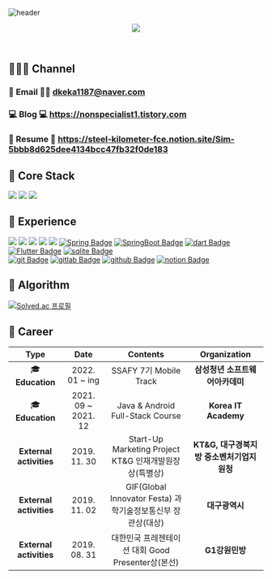 ![header](https://capsule-render.vercel.app/api?type=soft&color=auto&height=150&section=header&text=SaehyunSim&fontSize=70&animation=twinkling)

<p align="center">
 <a href="https://hits.seeyoufarm.com"><img src="https://hits.seeyoufarm.com/api/count/incr/badge.svg?url=https%3A%2F%2Fgithub.com%2FNonspecialist1&count_bg=%23ED6DA3&title_bg=%2386757E&icon=github.svg&icon_color=%23E1DEDE&title=Hits&edge_flat=false"/></a>
</p>
</br>

## 🧏🏻‍♂️ Channel 
### 🎅 Email 🎅🏻 dkeka1187@naver.com <br/>
### 💻 Blog 💻 https://nonspecialist1.tistory.com <br/>
### 📃 Resume 📃 https://steel-kilometer-fce.notion.site/Sim-5bbb8d625dee4134bcc47fb32f0de183 <br/>

## 🌈 Core Stack 
<a href="https://github.com/dkeka1187" target="_blank"><img src="https://img.shields.io/badge/-Java-007396?style=flat-square&logo=Java&logoColor=white"/></a>
<a href="https://github.com/dkeka1187" target="_blank"><img src="https://img.shields.io/badge/-Kotlin-0095D5?style=flat-square&logo=Kotlin&logoColor=white"/></a> 
<a href="https://github.com/dkeka1187" target="_blank"><img src="https://img.shields.io/badge/-Android-3DDC84?style=flat-square&logo=Android&logoColor=white"/></a>
<br/>

## 🌸 Experience
<a href="https://github.com/dkeka1187" target="_blank"><img src="https://img.shields.io/badge/-JavaScript-F7DF1E?style=flat-square&logo=JavaScript&logoColor=white"/></a>
<a href="https://github.com/dkeka1187" target="_blank"><img src="https://img.shields.io/badge/-HTML5-E34F26?style=flat-square&logo=HTML5&logoColor=white"/></a>
<a href="https://github.com/dkeka1187" target="_blank"><img src="https://img.shields.io/badge/-CSS3-1572B6?style=flat-square&logo=CSS3&logoColor=white"/></a>
<a href="https://github.com/dkeka1187" target="_blank"><img src="https://img.shields.io/badge/-MySQL-4479A1?style=flat-square&logo=MySQL&logoColor=white"/></a>
<a href="https://github.com/dkeka1187" target="_blank"><img src="https://img.shields.io/badge/-Firebase-FFCA28?style=flat-square&logo=Firebase&logoColor=black"/></a>
[![Spring Badge](https://img.shields.io/badge/spring-6DB33F?style=flat-square&logo=Spring&logoColor=white)](https://www.Spring.org/)
[![SpringBoot Badge](https://img.shields.io/badge/springboot-6DB33F?style=flat-square&logo=Springboot&logoColor=white)](https://www.SpringBoot.org/)
[![dart Badge](https://img.shields.io/badge/dart-0175C2?style=flat-square&logo=dart&logoColor=white)](https://dart.org/)
[![Flutter Badge](https://img.shields.io/badge/Flutter-02569B?style=flat-square&logo=Flutter&logoColor=white)](https://Flutter.org/)
[![sqlite Badge](https://img.shields.io/badge/sqlite-003B57?style=flat-square&logo=sqlite&logoColor=white)](https://www.sqlite.com/)
</br>
[![git Badge](https://img.shields.io/badge/git-F05032?style=flat-square&logo=git&logoColor=white)](https://git.com/)
[![gitlab Badge](https://img.shields.io/badge/gitlab-FCA121?style=flat-square&logo=gitlab&logoColor=white)](https://gitlab.com/)
[![github Badge](https://img.shields.io/badge/github-181717?style=flat-square&logo=github&logoColor=white)](https://github.com/)
[![notion Badge](https://img.shields.io/badge/Notion-181717?style=flat-square&logo=Notion&logoColor=white)](https://www.notion.so/ko-kr)
<br/>

## 🎰 Algorithm 
[![Solved.ac
프로필](http://mazassumnida.wtf/api/v2/generate_badge?boj=dkeka1187)](https://solved.ac/dkeka1187)

## 💜 Career
| **Type** | **Date** | **Contents** | **Organization** |
|:--------:|:--------:|:--------:|:--------:|
| 🎓**Education** | 2022. 01 ~ ing | SSAFY 7기 Mobile Track | **삼성청년 소프트웨어아카데미** |
| 🎓**Education** | 2021. 09 ~ 2021. 12 | Java & Android Full-Stack Course | **Korea IT Academy** |
| **External activities** | 2019. 11. 30 | Start-Up Marketing Project KT&G 인재개발원장상(특별상) | **KT&G, 대구경북지방 중소벤처기업지원청** |
| **External activities** | 2019. 11. 02 | GIF(Global Innovator Festa) 과학기술정보통신부 장관상(대상) | **대구광역시** |
| **External activities** | 2019. 08. 31 | 대한민국 프레젠테이션 대회 Good Presenter상(본선) | **G1강원민방** |
